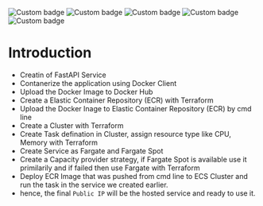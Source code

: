 ![Custom badge](https://img.shields.io/badge/Status-Active-brightgreen) ![Custom badge](https://img.shields.io/badge/Infra-AWS-orange) ![Custom badge](https://img.shields.io/badge/IAC-Terraform-blue)
![Custom badge](https://img.shields.io/badge/Container-Docker-blue)
![Custom badge](https://img.shields.io/badge/Resource-Fargate-red)

# Introduction
- Creatin of FastAPI Service
- Contanerize the application using Docker Client
- Upload the Docker Image to Docker Hub
- Create a Elastic Container Repository (ECR) with Terraform
- Upload the Docker Inage to Elastic Container Repository (ECR) by cmd line
- Create a Cluster with Terraform
- Create Task defination in Cluster, assign resource type like CPU, Memory with Terraform
- Create Service as Fargate and Fargate Spot
- Create a Capacity provider strategy, if Fargate Spot is available use it primilarily and if failed then use Fargate with Terraform
- Deploy ECR Image that was pushed from cmd line to ECS Cluster and run the task in the service we created earlier.
- hence, the final `Public IP` will be the hosted service and ready to use it.